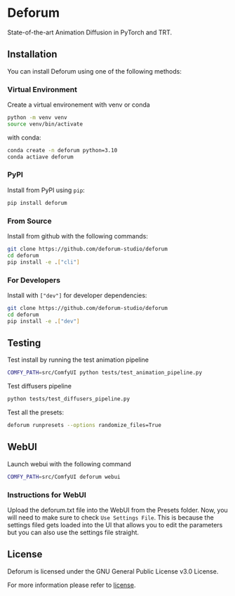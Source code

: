 # Deforum
State-of-the-art Animation Diffusion in PyTorch and TRT.
## Installation
You can install Deforum using one of the following methods:
### Virtual Environment
Create a virtual environement with venv or conda
```bash
python -m venv venv
source venv/bin/activate
```
with conda:
```bash
conda create -n deforum python=3.10
conda actiave deforum
```
### PyPI
Install from PyPI using `pip`:
```bash
pip install deforum
```
### From Source
Install from github with the following commands:
```bash
git clone https://github.com/deforum-studio/deforum
cd deforum
pip install -e .["cli"]
```
### For Developers
Install with `["dev"]` for developer dependencies:
```bash
git clone https://github.com/deforum-studio/deforum
cd deforum
pip install -e .["dev"]
```

## Testing
Test install by running the test animation pipeline
```bash
COMFY_PATH=src/ComfyUI python tests/test_animation_pipeline.py
```
Test diffusers pipeline
```bash
python tests/test_diffusers_pipeline.py
```
Test all the presets:
```bash
deforum runpresets --options randomize_files=True
```

## WebUI
Launch webui with the following command
```bash
COMFY_PATH=src/ComfyUI deforum webui
```

### Instructions for WebUI
Upload the deforum.txt file into the WebUI from the Presets folder.
Now, you will need to make sure to check `Use Settings File`.
This is because the settings filed gets loaded into the UI that allows you to edit the parameters but you can also use the settings file straight.

## License
Deforum is licensed under the GNU General Public License v3.0 License.

For more information please refer to [license](https://github.com/deforum-studio/deforum/blob/main/LICENSE).
